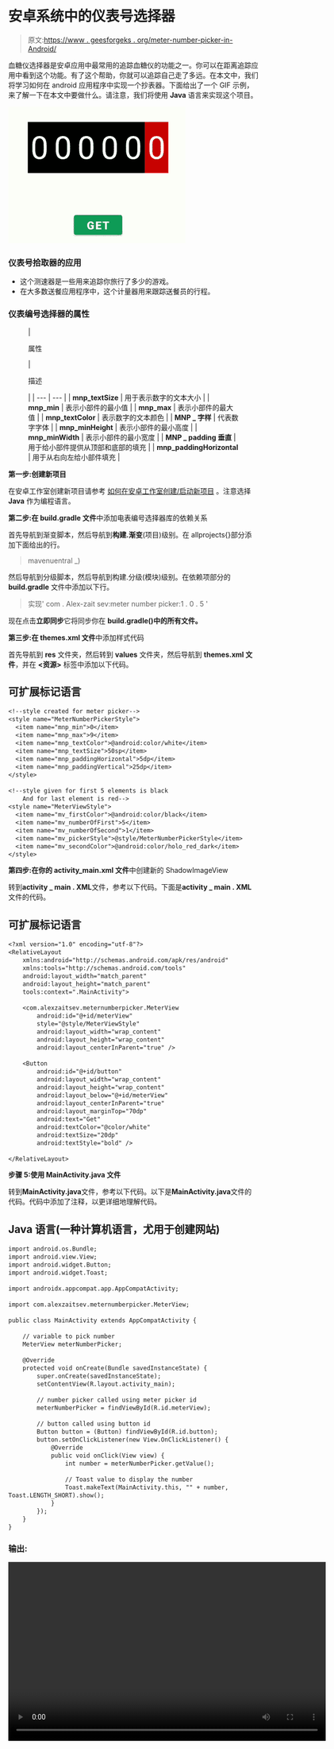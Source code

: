 # 安卓系统中的仪表号选择器

> 原文:[https://www . geesforgeks . org/meter-number-picker-in-Android/](https://www.geeksforgeeks.org/meter-number-picker-in-android/)

血糖仪选择器是安卓应用中最常用的追踪血糖仪的功能之一。你可以在距离追踪应用中看到这个功能。有了这个帮助，你就可以追踪自己走了多远。在本文中，我们将学习如何在 android 应用程序中实现一个抄表器。下面给出了一个 GIF 示例，来了解一下在本文中要做什么。请注意，我们将使用 **Java** 语言来实现这个项目。

![Meter Number Picker in Android](img/458f0bae189f046faf1381a5164e686c.png)

### 仪表**号**拾取器的应用

*   这个测速器是一些用来追踪你旅行了多少的游戏。
*   在大多数送餐应用程序中，这个计量器用来跟踪送餐员的行程。

### **仪表编号选择器的属性**

<figure class="table">

| 

属性

 | 

描述

 |
| --- | --- |
| **mnp_textSize** | 用于表示数字的文本大小 |
| **mnp_min** | 表示小部件的最小值 |
| **mnp_max** | 表示小部件的最大值 |
| **mnp_textColor** | 表示数字的文本颜色 |
| **MNP _ 字样** | 代表数字字体 |
| **mnp_minHeight** | 表示小部件的最小高度 |
| **mnp_minWidth** | 表示小部件的最小宽度 |
| **MNP _ padding 垂直** | 用于给小部件提供从顶部和底部的填充 |
| **mnp_paddingHorizontal** | 用于从右向左给小部件填充 |

</figure>

**第一步:创建新项目**

在安卓工作室创建新项目请参考 [如何在安卓工作室创建/启动新项目](https://www.geeksforgeeks.org/android-how-to-create-start-a-new-project-in-android-studio/) 。注意选择 **Java** 作为编程语言。

**第二步:在 build.gradle 文件**中添加电表编号选择器库的依赖关系

首先导航到渐变脚本，然后导航到**构建.渐变**(项目)级别。在 allprojects{}部分添加下面给出的行。

> mavenuentral _)

然后导航到分级脚本，然后导航到构建.分级(模块)级别。在依赖项部分的 **build.gradle** 文件中添加以下行。

> 实现' com . Alex-zait sev:meter number picker:1 . 0 . 5 '

现在点击**立即同步**它将同步你在 **build.gradle()中的所有文件。**

**第三步:在 themes.xml 文件**中添加样式代码

首先导航到 **res** 文件夹，然后转到 **values** 文件夹，然后导航到 **themes.xml 文件**，并在 **<资源>** 标签中添加以下代码。

## 可扩展标记语言

```
<!--style created for meter picker--> 
<style name="MeterNumberPickerStyle">
  <item name="mnp_min">0</item>
  <item name="mnp_max">9</item>
  <item name="mnp_textColor">@android:color/white</item>
  <item name="mnp_textSize">50sp</item>
  <item name="mnp_paddingHorizontal">5dp</item>
  <item name="mnp_paddingVertical">25dp</item>
</style>

<!--style given for first 5 elements is black
    And for last element is red-->
<style name="MeterViewStyle">
  <item name="mv_firstColor">@android:color/black</item>
  <item name="mv_numberOfFirst">5</item>
  <item name="mv_numberOfSecond">1</item>
  <item name="mv_pickerStyle">@style/MeterNumberPickerStyle</item>
  <item name="mv_secondColor">@android:color/holo_red_dark</item>
</style>
```

**第四步:在你的 activity_main.xml 文件**中创建新的 ShadowImageView

转到**activity _ main . XML**文件，参考以下代码。下面是**activity _ main . XML**文件的代码。

## 可扩展标记语言

```
<?xml version="1.0" encoding="utf-8"?>
<RelativeLayout 
    xmlns:android="http://schemas.android.com/apk/res/android"
    xmlns:tools="http://schemas.android.com/tools"
    android:layout_width="match_parent"
    android:layout_height="match_parent"
    tools:context=".MainActivity">

    <com.alexzaitsev.meternumberpicker.MeterView
        android:id="@+id/meterView"
        style="@style/MeterViewStyle"
        android:layout_width="wrap_content"
        android:layout_height="wrap_content"
        android:layout_centerInParent="true" />

    <Button
        android:id="@+id/button"
        android:layout_width="wrap_content"
        android:layout_height="wrap_content"
        android:layout_below="@+id/meterView"
        android:layout_centerInParent="true"
        android:layout_marginTop="70dp"
        android:text="Get"
        android:textColor="@color/white"
        android:textSize="20dp"
        android:textStyle="bold" />

</RelativeLayout>
```

**步骤 5:使用 MainActivity.java 文件**

转到**MainActivity.java**文件，参考以下代码。以下是**MainActivity.java**文件的代码。代码中添加了注释，以更详细地理解代码。

## Java 语言(一种计算机语言，尤用于创建网站)

```
import android.os.Bundle;
import android.view.View;
import android.widget.Button;
import android.widget.Toast;

import androidx.appcompat.app.AppCompatActivity;

import com.alexzaitsev.meternumberpicker.MeterView;

public class MainActivity extends AppCompatActivity {

    // variable to pick number
    MeterView meterNumberPicker;

    @Override
    protected void onCreate(Bundle savedInstanceState) {
        super.onCreate(savedInstanceState);
        setContentView(R.layout.activity_main);

        // number picker called using meter picker id
        meterNumberPicker = findViewById(R.id.meterView);

        // button called using button id
        Button button = (Button) findViewById(R.id.button);
        button.setOnClickListener(new View.OnClickListener() {
            @Override
            public void onClick(View view) {
                int number = meterNumberPicker.getValue();

                // Toast value to display the number
                Toast.makeText(MainActivity.this, "" + number, Toast.LENGTH_SHORT).show();
            }
        });
    }
}
```

### 输出:

<video class="wp-video-shortcode" id="video-536203-1" width="640" height="360" preload="metadata" controls=""><source type="video/mp4" src="https://media.geeksforgeeks.org/wp-content/uploads/20201229153804/Screenrecorder-2020-12-29-15-33-20-776.mp4?_=1">[https://media.geeksforgeeks.org/wp-content/uploads/20201229153804/Screenrecorder-2020-12-29-15-33-20-776.mp4](https://media.geeksforgeeks.org/wp-content/uploads/20201229153804/Screenrecorder-2020-12-29-15-33-20-776.mp4)</video>